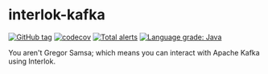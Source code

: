 # interlok-kafka

[![GitHub tag](https://img.shields.io/github/tag/adaptris/interlok-kafka.svg)](https://github.com/adaptris/interlok-kafka/tags) [![codecov](https://codecov.io/gh/adaptris/interlok-kafka/branch/develop/graph/badge.svg)](https://codecov.io/gh/adaptris/interlok-kafka) [![Total alerts](https://img.shields.io/lgtm/alerts/g/adaptris/interlok-kafka.svg?logo=lgtm&logoWidth=18)](https://lgtm.com/projects/g/adaptris/interlok-kafka/alerts/) [![Language grade: Java](https://img.shields.io/lgtm/grade/java/g/adaptris/interlok-kafka.svg?logo=lgtm&logoWidth=18)](https://lgtm.com/projects/g/adaptris/interlok-kafka/context:java)

You aren't Gregor Samsa; which means you can interact with Apache Kafka using Interlok.